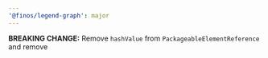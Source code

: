 ```yaml
---
'@finos/legend-graph': major
---
```


**BREAKING CHANGE:** Remove `hashValue` from `PackageableElementReference` and remove
